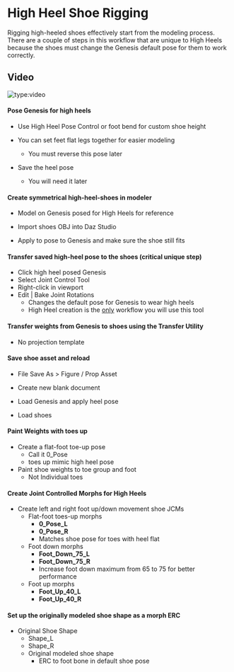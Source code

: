 # High Heel Shoe Rigging
Rigging high-heeled shoes effectively start from the modeling process. There are a couple of steps in this workflow that are unique to High Heels because the shoes must change the Genesis default pose for them to work correctly. 
## Video
![type:video](https://www.youtube.com/embed/ykMxPJbysjg)

#### Pose Genesis for high heels

* Use High Heel Pose Control or foot bend for custom shoe height
* You can set feet flat legs together for easier modeling
  - You must reverse this pose later

* Save the  heel pose
  - You will need it later


#### Create symmetrical high-heel-shoes in modeler 

- Model on Genesis posed for High Heels for reference

* Import shoes OBJ into Daz Studio

* Apply to pose to Genesis and make sure the  shoe still fits

#### Transfer saved high-heel pose to the shoes (critical unique step)

- Click high heel posed Genesis
- Select Joint Control Tool
- Right-click in viewport
- Edit | Bake Joint Rotations
  - Changes the default pose for Genesis to wear high heels
  - High Heel creation is the <u>only</u> workflow you will use this tool

#### Transfer weights from Genesis to shoes using the Transfer Utility

- No projection template

#### Save shoe asset and reload

- File Save As > Figure / Prop Asset

- Create new blank document
- Load Genesis and apply heel pose
- Load shoes

#### Paint Weights with toes up

- Create a flat-foot toe-up pose
  - Call it 0_Pose
  - toes up mimic high heel pose
- Paint shoe weights to toe group and foot
  - Not Individual toes

#### Create Joint Controlled Morphs for High Heels

- Create left and right foot up/down movement shoe JCMs
  - Flat-foot toes-up morphs
    - **0_Pose_L**
    - **0_Pose_R**
    - Matches shoe pose for toes with heel flat
  - Foot down morphs
    - **Foot_Down_75_L**
    - **Foot_Down_75_R**
    - Increase foot down maximum from 65 to 75 for better performance
  - Foot up morphs
    - **Foot_Up_40_L**
    - **Foot_Up_40_R**

#### Set up the originally modeled shoe shape as a morph ERC

- Original Shoe Shape
  - Shape_L
  - Shape_R
  - Original modeled shoe shape
    - ERC to foot bone in default shoe pose
